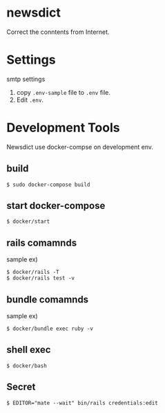 # newsdict
Correct the conntents from Internet.

# Settings

smtp settings 

1. copy `.env-sample` file to `.env` file.
2. Edit `.env`.

# Development Tools
Newsdict use docker-compse on development env.

## build
    $ sudo docker-compose build

## start docker-compose
    $ docker/start

## rails comamnds
sample ex)

    $ docker/rails -T
    $ docker/rails test -v

## bundle comamnds
sample ex)

    $ docker/bundle exec ruby -v

## shell exec
    $ docker/bash
    
## Secret
    $ EDITOR="mate --wait" bin/rails credentials:edit